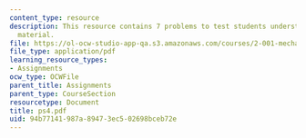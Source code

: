 ```yaml
---
content_type: resource
description: This resource contains 7 problems to test students understanding of course
  material.
file: https://ol-ocw-studio-app-qa.s3.amazonaws.com/courses/2-001-mechanics-materials-i-fall-2006/94b77141987a89473ec502698bceb72e_ps4.pdf
file_type: application/pdf
learning_resource_types:
- Assignments
ocw_type: OCWFile
parent_title: Assignments
parent_type: CourseSection
resourcetype: Document
title: ps4.pdf
uid: 94b77141-987a-8947-3ec5-02698bceb72e
---
```

